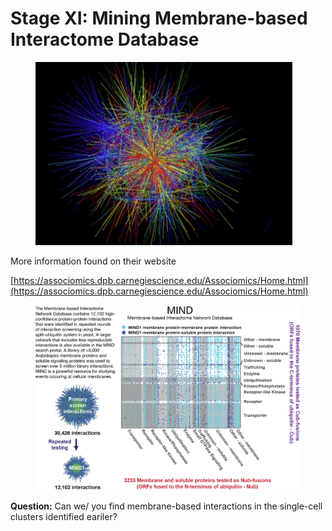# Stage XI: Mining Membrane-based Interactome Database



<figure><img src=".gitbook/assets/image (1).png" alt=""><figcaption></figcaption></figure>



More information found on their website&#x20;

[https://associomics.dpb.carnegiescience.edu/Associomics/Home.html](https://associomics.dpb.carnegiescience.edu/Associomics/Home.html)

<figure><img src=".gitbook/assets/image (2).png" alt=""><figcaption></figcaption></figure>

**Question:** Can we/ you find membrane-based interactions in the single-cell clusters identified eariler?
